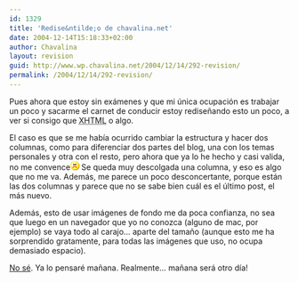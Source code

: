 ```yaml
---
id: 1329
title: 'Redise&ntilde;o de chavalina.net'
date: 2004-12-14T15:18:33+02:00
author: Chavalina
layout: revision
guid: http://www.wp.chavalina.net/2004/12/14/292-revision/
permalink: /2004/12/14/292-revision/
---
```

Pues ahora que estoy sin ex&aacute;menes y que mi &uacute;nica ocupaci&oacute;n es trabajar un poco y sacarme el carnet de conducir estoy redise&ntilde;ando esto un poco, a ver si consigo que <acronym title="eXtended HyperText Markup Language">XHTML</acronym> o algo.

El caso es que se me hab&iacute;a ocurrido cambiar la estructura y hacer dos columnas, como para diferenciar dos partes del blog, una con los temas personales y otra con el resto, pero ahora que ya lo he hecho y casi valida, no me convence![emo](/imagenes/emoticonos/triste.gif) Se queda muy descolgada una columna, y eso es algo que no me va. Adem&aacute;s, me parece un poco desconcertante, porque est&aacute;n las dos columnas y parece que no se sabe bien cu&aacute;l es el &uacute;ltimo post, el m&aacute;s nuevo.

Adem&aacute;s, esto de usar im&aacute;genes de fondo me da poca confianza, no sea que luego en un navegador que yo no conozca (alguno de mac, por ejemplo) se vaya todo al carajo&#8230; aparte del tama&ntilde;o (aunque esto me ha sorprendido gratamente, para todas las im&aacute;genes que uso, no ocupa demasiado espacio).

<a href="http://www.chavalina.net/imagenes/estilos/old/6.jpg" target="_blank">No s&eacute;</a>. Ya lo pensar&eacute; ma&ntilde;ana. Realmente&#8230; ma&ntilde;ana ser&aacute; otro d&iacute;a!